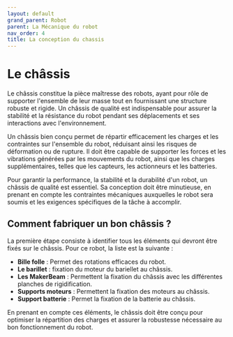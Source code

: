 ```yaml
---
layout: default
grand_parent: Robot
parent: La Mécanique du robot
nav_order: 4
title: La conception du chassis
---
```


# Le châssis

Le châssis constitue la pièce maîtresse des robots, ayant pour rôle de supporter l'ensemble de leur masse tout en fournissant une structure robuste et rigide.
Un châssis de qualité est indispensable pour assurer la stabilité et la résistance du robot pendant ses déplacements et ses interactions avec l'environnement.

Un châssis bien conçu permet de répartir efficacement les charges et les contraintes sur l'ensemble du robot, réduisant ainsi les risques de déformation ou de rupture.
Il doit être capable de supporter les forces et les vibrations générées par les mouvements du robot, ainsi que les charges supplémentaires, telles que les capteurs, les actionneurs et les batteries.


Pour garantir la performance, la stabilité et la durabilité d'un robot, un châssis de qualité est essentiel.
Sa conception doit être minutieuse, en prenant en compte les contraintes mécaniques auxquelles le robot sera soumis et les exigences spécifiques de la tâche à accomplir.

## Comment fabriquer un bon châssis ?

La première étape consiste à identifier tous les éléments qui devront être fixés sur le châssis. Pour ce robot, la liste est la suivante :

- **Bille folle** : Permet des rotations efficaces du robot.
- **Le barillet** : fixation du moteur du bariellet au châssis.
- **Les MakerBeam** : Permettent la fixation du châssis avec les différentes planches de rigidification.
- **Supports moteurs** : Permettent la fixation des moteurs au châssis.
- **Support batterie** : Permet la fixation de la batterie au châssis.

En prenant en compte ces éléments, le châssis doit être conçu pour optimiser la répartition des charges et assurer la robustesse nécessaire au bon fonctionnement du robot.
